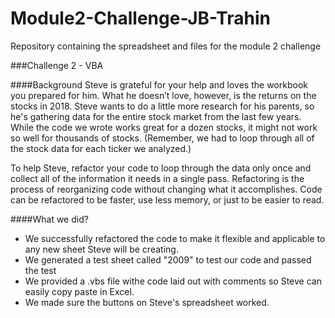 # Module2-Challenge-JB-Trahin
Repository containing the spreadsheet and files for the module 2 challenge

###Challenge 2 - VBA

####Background
Steve is grateful for your help and loves the workbook you prepared for him. What he doesn’t love, however, is the returns on the stocks in 2018. Steve wants to do a little more research for his parents, so he's gathering data for the entire stock market from the last few years. While the code we wrote works great for a dozen stocks, it might not work so well for thousands of stocks. (Remember, we had to loop through all of the stock data for each ticker we analyzed.)

To help Steve, refactor your code to loop through the data only once and collect all of the information it needs in a single pass. Refactoring is the process of reorganizing code without changing what it accomplishes. Code can be refactored to be faster, use less memory, or just to be easier to read.

####What we did?
* We successfully refactored the code to make it flexible and applicable to any new sheet Steve will be creating.
* We generated a test sheet called "2009" to test our code and passed the test
* We provided a .vbs file withe code laid out with comments so Steve can easily copy paste in Excel.
* We made sure the buttons on Steve's spreadsheet worked.
